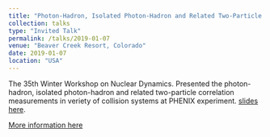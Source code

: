 ```yaml
---
title: "Photon-Hadron, Isolated Photon-Hadron and Related Two-Particle Azimuthal Correlations Results in PHENIX"
collection: talks
type: "Invited Talk"
permalink: /talks/2019-01-07
venue: "Beaver Creek Resort, Colorado"
date: 2019-01-07
location: "USA"
---
```

The 35th Winter Workshop on Nuclear Dynamics. Presented the photon-hadron, isolated photon-hadron and related two-particle correlation measurements in veriety of collision systems at PHENIX experiment. [slides here](https://indico.bnl.gov/event/5039/contributions/26272/attachments/21635/30033/UCLA19_Abiv1.pdf). 

[More information here](https://indico.cern.ch/event/766194/)

